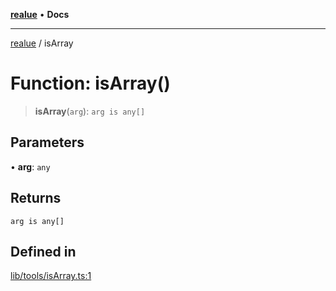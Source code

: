 [**realue**](../README.md) • **Docs**

***

[realue](../README.md) / isArray

# Function: isArray()

> **isArray**(`arg`): `arg is any[]`

## Parameters

• **arg**: `any`

## Returns

`arg is any[]`

## Defined in

[lib/tools/isArray.ts:1](https://github.com/nevoland/realue/blob/3f70cb4d9fb06b3cde8060aa67f306f2aaa9dc1d/lib/tools/isArray.ts#L1)
